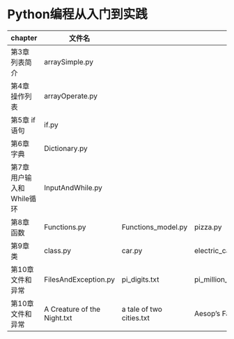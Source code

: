 # Python编程从入门到实践


|chapter|文件名||||||||
|---|---|---|---|---|---|---|---|---|
|第3章 列表简介|arraySimple.py|
|第4章 操作列表|arrayOperate.py|
|第5章 if语句|if.py|
|第6章 字典|Dictionary.py|
|第7章 用户输入和While循环|InputAndWhile.py|
|第8章 函数|Functions.py | Functions_model.py | pizza.py|
|第9章 类|class.py| car.py| electric_car.py |my_car.py|standardlib.py|
|第10章 文件和异常|FilesAndException.py|pi_digits.txt|pi_million_digits.txt|programming1.txt|programming2.txt|
|第10章 文件和异常|A Creature of the Night.txt|a tale of two cities.txt|Aesop’s Fables.txt|David Copperfield.txt|Jane Eyre.txt|